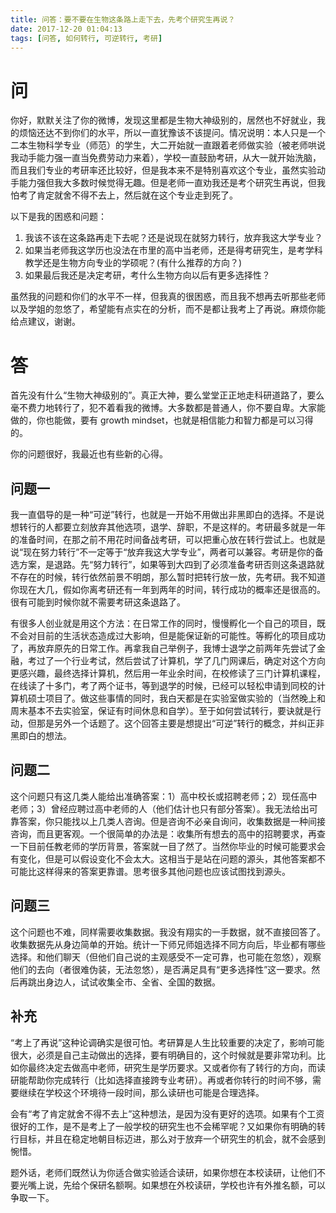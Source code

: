 ```yaml
---
title: 问答：要不要在生物这条路上走下去，先考个研究生再说？
date: 2017-12-20 01:04:13
tags: [问答, 如何转行, 可逆转行, 考研]
---
```


# 问
你好，默默关注了你的微博，发现这里都是生物大神级别的，居然也不好就业，我的烦恼还达不到你们的水平，所以一直犹豫该不该提问。情况说明：本人只是一个二本生物科学专业（师范）的学生，大二开始就一直跟着老师做实验（被老师哄说我动手能力强一直当免费劳动力来着），学校一直鼓励考研，从大一就开始洗脑，而且我们专业的考研率还比较好，但是我本来不是特别喜欢这个专业，虽然实验动手能力强但我大多数时候觉得无趣。但是老师一直劝我还是考个研究生再说，但我怕考了肯定就舍不得不去上，然后就在这个专业走到死了。

以下是我的困惑和问题：
1. 我该不该在这条路再走下去呢？还是说现在就努力转行，放弃我这大学专业？
2. 如果当老师我这学历也没法在市里的高中当老师，还是得考研究生，是考学科教学还是生物方向专业的学硕呢？(有什么推荐的方向？)
3. 如果最后我还是决定考研，考什么生物方向以后有更多选择性？

虽然我的问题和你们的水平不一样，但我真的很困惑，而且我不想再去听那些老师以及学姐的忽悠了，希望能有点实在的分析，而不是都让我考上了再说。麻烦你能给点建议，谢谢。

# 答
首先没有什么“生物大神级别的”。真正大神，要么堂堂正正地走科研道路了，要么毫不费力地转行了，犯不着看我的微博。大多数都是普通人，你不要自卑。大家能做的，你也能做，要有 growth mindset，也就是相信能力和智力都是可以习得的。

你的问题很好，我最近也有些新的心得。

## 问题一
我一直倡导的是一种“可逆”转行，也就是一开始不用做出非黑即白的选择。不是说想转行的人都要立刻放弃其他选项，退学、辞职，不是这样的。考研最多就是一年的准备时间，在那之前不用花时间备战考研，可以把重心放在转行尝试上。也就是说“现在努力转行”不一定等于“放弃我这大学专业”，两者可以兼容。考研是你的备选方案，是退路。先“努力转行”，如果等到大四到了必须准备考研否则这条退路就不存在的时候，转行依然前景不明朗，那么暂时把转行放一放，先考研。我不知道你现在大几，假如你离考研还有一年到两年的时间，转行成功的概率还是很高的。很有可能到时候你就不需要考研这条退路了。

有很多人创业就是用这个方法：在日常工作的同时，慢慢孵化一个自己的项目，既不会对目前的生活状态造成过大影响，但是能保证新的可能性。等孵化的项目成功了，再放弃原先的日常工作。再拿我自己举例子，我博士退学之前两年先尝试了金融，考过了一个行业考试，然后尝试了计算机，学了几门网课后，确定对这个方向更感兴趣，最终选择计算机，然后用一年业余时间，在校修读了三门计算机课程，在线读了十多门，考了两个证书，等到退学的时候，已经可以轻松申请到同校的计算机硕士项目了。做这些事情的同时，我白天都是在实验室做实验的（当然晚上和周末基本不去实验室，保证有时间休息和自学）。至于如何尝试转行，要诀就是行动，但那是另外一个话题了。这个回答主要是想提出“可逆”转行的概念，并纠正非黑即白的想法。

## 问题二
这个问题只有这几类人能给出准确答案：1）高中校长或招聘老师；2）现任高中老师；3）曾经应聘过高中老师的人（他们估计也只有部分答案）。我无法给出可靠答案，你只能找以上几类人咨询。但是咨询不必亲自询问，收集数据是一种间接咨询，而且更客观。一个很简单的办法是：收集所有想去的高中的招聘要求，再查一下目前任教老师的学历背景，答案就一目了然了。当然你毕业的时候可能要求会有变化，但是可以假设变化不会太大。这相当于是站在问题的源头，其他答案都不可能比这样得来的答案更靠谱。思考很多其他问题也应该试图找到源头。

## 问题三
这个问题也不难，同样需要收集数据。我没有翔实的一手数据，就不直接回答了。收集数据先从身边简单的开始。统计一下师兄师姐选择不同方向后，毕业都有哪些选择。和他们聊天（但他们自己说的主观感受不一定可靠，也可能在忽悠），观察他们的去向（者很难伪装，无法忽悠），是否满足具有“更多选择性”这一要求。然后再跳出身边人，试试收集全市、全省、全国的数据。

## 补充
“考上了再说”这种论调确实是很可怕。考研算是人生比较重要的决定了，影响可能很大，必须是自己主动做出的选择，要有明确目的，这个时候就是要非常功利。比如你最终决定去做高中老师，研究生是学历要求。又或者你有了转行的方向，而读研能帮助你完成转行（比如选择直接跨专业考研）。再或者你转行的时间不够，需要继续在学校这个环境待一段时间，那么读研也可能是合理选择。

会有“考了肯定就舍不得不去上”这种想法，是因为没有更好的选项。如果有个工资很好的工作，是不是考上了一般学校的研究生也不会稀罕呢？又如果你有明确的转行目标，并且在稳定地朝目标迈进，那么对于放弃一个研究生的机会，就不会感到惋惜。

题外话，老师们既然认为你适合做实验适合读研，如果你想在本校读研，让他们不要光嘴上说，先给个保研名额啊。如果想在外校读研，学校也许有外推名额，可以争取一下。
